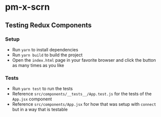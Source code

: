 # pm-x-scrn

## Testing Redux Components

### Setup
- Run `yarn` to install dependencies
- Run `yarn build` to build the project
- Open the `index.html` page in your favorite browser and click the button as many times as you like

### Tests
- Run `yarn test` to run the tests
- Reference `src/components/__tests__/App.test.js` for the tests of the `App.jsx` component
- Reference `src/components/App.jsx` for how that was setup with `connect` but in a way that is testable
